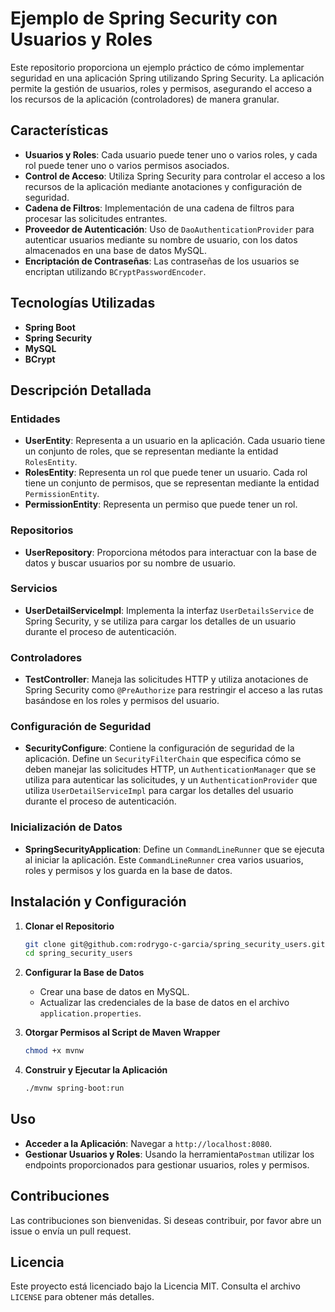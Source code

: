 # Ejemplo de Spring Security con Usuarios y Roles

Este repositorio proporciona un ejemplo práctico de cómo implementar seguridad en una aplicación Spring utilizando Spring Security. La aplicación permite la gestión de usuarios, roles y permisos, asegurando el acceso a los recursos de la aplicación (controladores) de manera granular.

## Características

- **Usuarios y Roles**: Cada usuario puede tener uno o varios roles, y cada rol puede tener uno o varios permisos asociados.
- **Control de Acceso**: Utiliza Spring Security para controlar el acceso a los recursos de la aplicación mediante anotaciones y configuración de seguridad.
- **Cadena de Filtros**: Implementación de una cadena de filtros para procesar las solicitudes entrantes.
- **Proveedor de Autenticación**: Uso de `DaoAuthenticationProvider` para autenticar usuarios mediante su nombre de usuario, con los datos almacenados en una base de datos MySQL.
- **Encriptación de Contraseñas**: Las contraseñas de los usuarios se encriptan utilizando `BCryptPasswordEncoder`.

## Tecnologías Utilizadas

- **Spring Boot**
- **Spring Security**
- **MySQL**
- **BCrypt**

## Descripción Detallada

### Entidades

- **UserEntity**: Representa a un usuario en la aplicación. Cada usuario tiene un conjunto de roles, que se representan mediante la entidad `RolesEntity`.
- **RolesEntity**: Representa un rol que puede tener un usuario. Cada rol tiene un conjunto de permisos, que se representan mediante la entidad `PermissionEntity`.
- **PermissionEntity**: Representa un permiso que puede tener un rol.

### Repositorios

- **UserRepository**: Proporciona métodos para interactuar con la base de datos y buscar usuarios por su nombre de usuario.

### Servicios

- **UserDetailServiceImpl**: Implementa la interfaz `UserDetailsService` de Spring Security, y se utiliza para cargar los detalles de un usuario durante el proceso de autenticación.

### Controladores

- **TestController**: Maneja las solicitudes HTTP y utiliza anotaciones de Spring Security como `@PreAuthorize` para restringir el acceso a las rutas basándose en los roles y permisos del usuario.

### Configuración de Seguridad

- **SecurityConfigure**: Contiene la configuración de seguridad de la aplicación. Define un `SecurityFilterChain` que especifica cómo se deben manejar las solicitudes HTTP, un `AuthenticationManager` que se utiliza para autenticar las solicitudes, y un `AuthenticationProvider` que utiliza `UserDetailServiceImpl` para cargar los detalles del usuario durante el proceso de autenticación.

### Inicialización de Datos

- **SpringSecurityApplication**: Define un `CommandLineRunner` que se ejecuta al iniciar la aplicación. Este `CommandLineRunner` crea varios usuarios, roles y permisos y los guarda en la base de datos.

## Instalación y Configuración

1. **Clonar el Repositorio**
    ```bash
    git clone git@github.com:rodrygo-c-garcia/spring_security_users.git
    cd spring_security_users
    ```

2. **Configurar la Base de Datos**
    - Crear una base de datos en MySQL.
    - Actualizar las credenciales de la base de datos en el archivo `application.properties`.
      
3. **Otorgar Permisos al Script de Maven Wrapper**
    ```bash
    chmod +x mvnw
    ```

4. **Construir y Ejecutar la Aplicación**
    ```bash
    ./mvnw spring-boot:run
    ```

## Uso

- **Acceder a la Aplicación**: Navegar a `http://localhost:8080`.
- **Gestionar Usuarios y Roles**: Usando la herramienta`Postman` utilizar los endpoints proporcionados para gestionar usuarios, roles y permisos.

## Contribuciones

Las contribuciones son bienvenidas. Si deseas contribuir, por favor abre un issue o envía un pull request.

## Licencia

Este proyecto está licenciado bajo la Licencia MIT. Consulta el archivo `LICENSE` para obtener más detalles.
